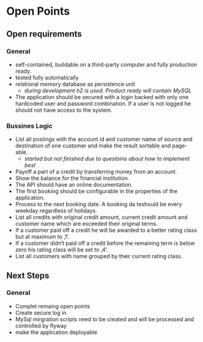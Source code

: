 # Open Points
## Open requirements
### General 
* self-contained, buildable on a third-party computer and fully production ready.
* tested fully automatically 
* relational memory database as persistence unit 
  * *during development h2 is used. Product ready will contain MySQL*
* The application should be secured with a login backed with only one hardcoded user and password combination. If a user is not logged he should not have access to the system.

### Bussines Logic
* List all postings with the account id and customer name of source and destination of one
customer and make the result sortable and page-able.
  * *started but not finished due to questoins about how to implement best*
* Payoff a part of a credit by transferring money from an account.
* Show the balance for the financial institution.
* The API should have an online documentation.
* The first booking should be configurable in the properties of the application.
* Process to the next booking date. A booking da teshould be every weekday regardless of holidays.
* List all credits with original credit amount, current credit amount and customer name which are exceeded their original terms.
* If a customer paid off a credit he will be awarded to a better rating class but at maximum to ‚1‘.
* If a customer didn‘t paid off a credit before the remaining term is below zero his rating class will be set to ‚4‘.
* List all customers with name grouped by their current rating class.

## Next Steps
### General
* Complet remaing open points
* Create secure log in
* MySql mirgration scripts need to be created and will be processed and controlled by flyway
* make the application deployable